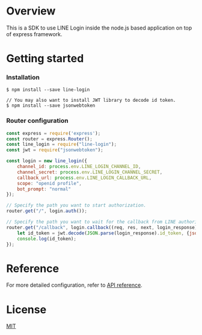 # Overview

This is a SDK to use LINE Login inside the node.js based application on top of express framework.

# Getting started

### Installation

```
$ npm install --save line-login

// You may also want to install JWT library to decode id token.
$ npm install --save jsonwebtoken
```

### Router configuration

```javascript
const express = require('express');
const router = express.Router();
const line_login = require("line-login");
const jwt = require("jsonwebtoken");

const login = new line_login({
    channel_id: process.env.LINE_LOGIN_CHANNEL_ID,
    channel_secret: process.env.LINE_LOGIN_CHANNEL_SECRET,
    callback_url: process.env.LINE_LOGIN_CALLBACK_URL,
    scope: "openid profile",
    bot_prompt: "normal"
});

// Specify the path you want to start authorization.
router.get("/", login.auth());

// Specify the path you want to wait for the callback from LINE authorization endpoint.
router.get("/callback", login.callback((req, res, next, login_response) => {
    let id_token = jwt.decode(JSON.parse(login_response).id_token, {json:true});
    console.log(id_token);
});
```

# Reference

For more detailed configuration, refer to [API reference](https://nkjm.github.io/line-login/LineLogin.html).

# License

[MIT](./LICENSE)
